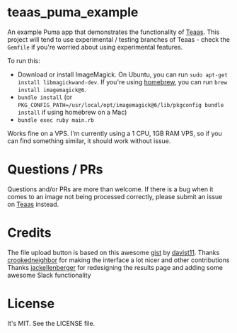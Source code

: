 # teaas_puma_example

An example Puma app that demonstrates the functionality of [Teaas](https://github.com/wjr1985/teaas). This project will tend to use experimental / testing branches of Teaas - check the `Gemfile` if you're worried about using experimental features.

To run this:
* Download or install ImageMagick. On Ubuntu, you can run `sudo apt-get install libmagickwand-dev`. If you're using [homebrew](http://brew.sh), you can run `brew install imagemagick@6`.
* `bundle install` (or `PKG_CONFIG_PATH=/usr/local/opt/imagemagick@6/lib/pkgconfig bundle install` if using homebrew on a Mac)
* `bundle exec ruby main.rb`

Works fine on a VPS. I'm currently using a 1 CPU, 1GB RAM VPS, so if you can find something similar, it should work without issue.

# Questions / PRs
Questions and/or PRs are more than welcome. If there is a bug when it comes to an image not being processed correctly, please submit an issue on [Teaas](https://github.com/wjr1985/teaas/issues) instead.

# Credits
The file upload button is based on this awesome [gist](https://gist.github.com/davist11/645816) by [davist11](https://github.com/davist11).
Thanks [crookedneighbor](https://github.com/crookedneighbor) for making the interface a lot nicer and other contributions 
Thanks [jackellenberger](https://github.com/jackellenberger/) for redesigning the results page and adding some awesome Slack functionality

# License
It's MIT. See the LICENSE file.
